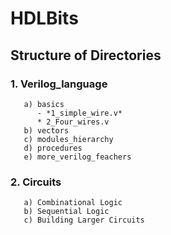 # HDLBits

## Structure of Directories
### 1. Verilog_language <br />
       a) basics
          - *1_simple_wire.v*
          * 2_Four_wires.v
       b) vectors 
       c) modules_hierarchy 
       d) procedures 
       e) more_verilog_feachers
### 2. Circuits
       a) Combinational Logic
       b) Sequential Logic
       c) Building Larger Circuits
